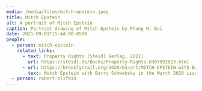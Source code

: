 ```yaml
---
media: /media/files/mitch-epstein.jpeg
title: Mitch Epstein
alt: A portrait of Mitch Epstein
caption: Portrait drawing of Mitch Epstein by Phong H. Bui
date: 2021-09-01T15:44:00-0500
people:
  - person: mitch-epstein
    related_links:
      - text: Property Rights (Steidl Verlag, 2021)
        url: https://steidl.de/Books/Property-Rights-0307092023.html
      - url: https://brooklynrail.org/2020/03/art/MITCH-EPSTEIN-with-Barry-Schwabsky
        text: Mitch Epstein with Barry Schwabsky in the March 2020 issue of the Rail
  - person: robert-slifkin
---
```

